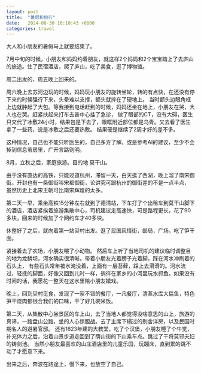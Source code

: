 ```yaml
---
layout: post
title:  "暑假和旅行"
date:   2024-08-30 16:10:43 +0800
categories: travel
---
```

大人和小朋友的暑假马上就要结束了。

7月中旬的时候，小朋友和妈妈约着朋友，就这样2个妈妈和2个宝宝踏上了去庐山的旅途。住了民宿酒店，爬了庐山，吃了美食，逛了博物馆。

周二出发的，周五晚上回来的。

周六晚上去苏河边玩的时候，妈妈玩小朋友的旋转坐轮，转的有点快，在还没有停下来的时候强行下来，头晕难以支撑，额头就摔在了硬地上。
当时额头边眼角框上边就肿起了大包。等我接到电话赶到的时候，妈妈还坐在地上，小朋友在哭，大人也在哭。赶紧扶起来打车去普中心挂了急诊，
做了眼部的CT，没有大碍，医生只交代了冰敷24小时，结果包是下去了，眼眶附近部位都是乌青。又去看了医生拿了一些药，说是冰敷之后还要热敷。
结果硬是继续了2周才好的差不多。

这种情况，自己也不能只听医生的，自己多方了解，或是参考AI的建议，至少不会掉到信息茧房里，广开言路则明。

8月，立秋之后，家庭旅游。目的地 莫干山。

由于没有直达的高铁，只能过道杭州，滞留一天，白天逛了西湖，晚上溜了南宋御街。开封也有一条御街叫宋都御街，论讲究可跟杭州的御街差的不是一点半点，
虽然历史上北宋王朝可比南宋辉煌的太多。

第二天一早，乘坐高铁15分钟左右就到了德清站，下车打了个出租车到莫干山脚下的酒店，酒店紧挨着旅游集散中心，司机建议走高速快，可是路程更长，花了90多块，回来的时候加了个网约车才40多块。

休整好了之后，就向着第一站臾村出发。逛了民国风情街，邮局，广场。吃了笋干面。

紧接着去了农场，小朋友喂了小动物。 然后车上听了当地司机的建议临时调整目的地为龙鳞坝，河水确实很清晰。带着小朋友光着膀子光着脚，踩在河水冲刷着的石头上，
有些石头常年被水淹没着，上面有一层苔藓，踩上去滑滑的。河水流过，轻抚的脚面，好像又回到儿时一样，徜徉在家乡的小河里玩水抓鱼。如果没有时间的话，我愿花一整天在这水里陪小朋友嬉戏。

晚上，回到臾村觅食，发现了一家不错的餐厅，一凡餐厅，清蒸水库大扁鱼，特色笋干烧肉都很合我们的口味，干了好几碗米饭。

第二天，从集散中心坐景区的车上山，去了当地人都觉得没啥意思的山上，旅游的真谛，一路盘山公路，坐的人心惊胆战。去了主席下榻过的别舍洋房，以及民国时期名人的避暑官邸。
还有1823年建的大教堂，吃了个汉堡，小朋友睡了个午觉，补充体力之后，沿着山景步道走回到了荫山街的下山乘车点。跳过了干将莫邪夫妇的铸剑池。
当然小朋友最喜欢的山庄酒店里的儿童乐园，玩蹦床，直到累的跳不动了才愿意下来。

出来之后，奔波在路途上，慢下来，也放空了自己。




